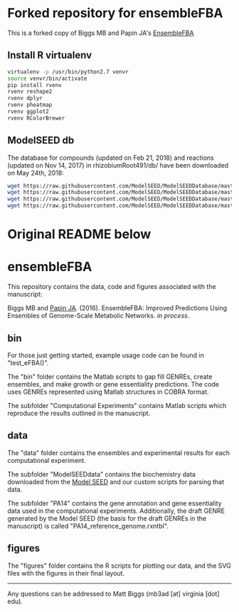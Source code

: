 # Forked repository for ensembleFBA

This is a forked copy of Biggs MB and Papin JA's [EnsembleFBA](https://github.com/mbi2gs/ensembleFBA)

## Install R virtualenv

```bash
virtualenv -p /usr/bin/python2.7 venvr
source venvr/bin/activate
pip install rvenv
rvenv reshape2
rvenv dplyr
rvenv pheatmap
rvenv ggplot2 
rvenv RColorBrewer
```

## ModelSEED db

The database for compounds (updated on Feb 21, 2018) and reactions (updated on Nov 14, 2017) in rhizobiumRoot491/db/ have been downloaded on May 24th, 2018:

```bash
wget https://raw.githubusercontent.com/ModelSEED/ModelSEEDDatabase/master/Biochemistry/reactions.json
wget https://raw.githubusercontent.com/ModelSEED/ModelSEEDDatabase/master/Biochemistry/reactions.tsv
wget https://raw.githubusercontent.com/ModelSEED/ModelSEEDDatabase/master/Biochemistry/compounds.json
wget https://raw.githubusercontent.com/ModelSEED/ModelSEEDDatabase/master/Biochemistry/compounds.tsv 
```


# Original README below

# ensembleFBA

This repository contains the data, code and figures associated with the manuscript:

Biggs MB and [Papin JA](http://bme.virginia.edu/csbl/). (2016). EnsembleFBA: Improved Predictions Using Ensembles of Genome-Scale Metabolic Networks. *in process*.

## bin
For those just getting started, example usage code can be found in "test_eFBA()".

The "bin" folder contains the Matlab scripts to gap fill GENREs, create ensembles, and make growth or gene essentiality predictions. The code uses GENREs represented using Matlab structures in COBRA format.

The subfolder "Computational Experiments" contains Matlab scripts which reproduce the results outlined in the manuscript.

## data
The "data" folder contains the ensembles and experimental results for each computational experiment. 

The subfolder "ModelSEEDdata" contains the biochemistry data downloaded from the [Model SEED](http://modelseed.org/) and our custom scripts for parsing that data.

The subfolder "PA14" contains the gene annotation and gene essentiality data used in the computational experiments. Additionally, the draft GENRE generated by the Model SEED (the basis for the draft GENREs in the manuscript) is called "PA14_reference_genome.rxntbl".

## figures
The "figures" folder contains the R scripts for plotting our data, and the SVG files with the figures in their final layout.

___________________________________
Any questions can be addressed to Matt Biggs (mb3ad [at] virginia [dot] edu).
